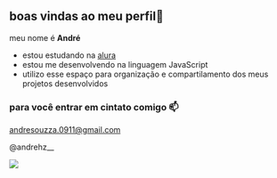 ## boas vindas ao meu perfil💚

meu nome é **André**

- estou estudando na [alura](https://www.alura.com.br)
- estou me desenvolvendo na linguagem JavaScript
- utilizo esse espaço para organização e compartilamento dos meus projetos desenvolvidos

### para você entrar em cintato comigo 📫
andresouzza.0911@gmail.com

@andrehz__


![](https://media.tenor.com/ht76hhDWofMAAAAi/radio-polskie.gif)
